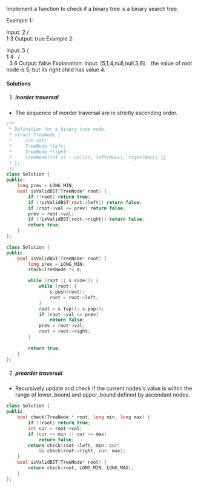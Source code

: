 Implement a function to check if a binary tree is a binary search tree.

Example 1:

Input:
    2
   / \
  1   3
Output: true
Example 2:

Input:
    5
   / \
  1   4
     / \
    3   6
Output: false
Explanation: Input: [5,1,4,null,null,3,6].
     the value of root node is 5, but its right child has value 4.


#### Solutions

1. ##### inorder traversal

- The sequence of inorder traversal are in strictly ascending order.


```cpp
/**
 * Definition for a binary tree node.
 * struct TreeNode {
 *     int val;
 *     TreeNode *left;
 *     TreeNode *right;
 *     TreeNode(int x) : val(x), left(NULL), right(NULL) {}
 * };
 */
class Solution {
public:
    long prev = LONG_MIN;
    bool isValidBST(TreeNode* root) {
        if (!root) return true;
        if (!isValidBST(root->left)) return false;
        if (root->val <= prev) return false;
        prev = root->val;
        if (!isValidBST(root->right)) return false;
        return true;
    }
};
```

```cpp
class Solution {
public:
    bool isValidBST(TreeNode* root) {
        long prev = LONG_MIN;
        stack<TreeNode *> s;

        while (root || s.size()) {
            while (root) {
                s.push(root);
                root = root->left;
            }
            root = s.top(); s.pop();
            if (root->val <= prev)
                return false;
            prev = root->val;
            root = root->right;
        }
        
        return true;
    }
};
```

2. ##### preorder traversal

- Recursively update and check if the current nodes's value is within the range of lower_bound and upper_bound defined by ascendant nodes.

```cpp
class Solution {
public:
    bool check(TreeNode * root, long min, long max) {
        if (!root) return true;
        int cur = root->val;
        if (cur <= min || cur >= max)
            return false;
        return check(root->left, min, cur) 
            && check(root->right, cur, max);
    }
    bool isValidBST(TreeNode* root) {
        return check(root, LONG_MIN, LONG_MAX);
    }
};
```